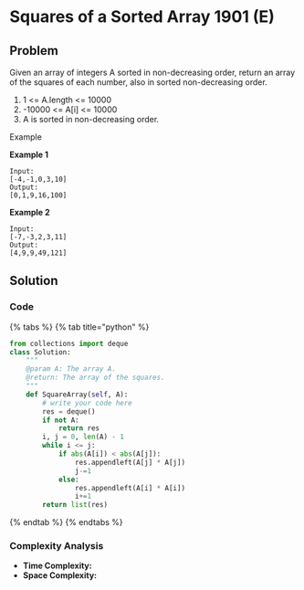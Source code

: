 # Squares of a Sorted Array 1901 \(E\)

## Problem

Given an array of integers A sorted in non-decreasing order, return an array of the squares of each number, also in sorted non-decreasing order.

1. 1 &lt;= A.length &lt;= 10000
2. -10000 &lt;= A\[i\] &lt;= 10000
3. A is sorted in non-decreasing order.

Example

**Example 1**

```text
Input: 
[-4,-1,0,3,10]
Output: 
[0,1,9,16,100]
```

**Example 2**

```text
Input: 
[-7,-3,2,3,11]
Output: 
[4,9,9,49,121]
```

## Solution 

### Code

{% tabs %}
{% tab title="python" %}
```python
from collections import deque
class Solution:
    """
    @param A: The array A.
    @return: The array of the squares.
    """
    def SquareArray(self, A):
        # write your code here
        res = deque()
        if not A:
            return res
        i, j = 0, len(A) - 1
        while i <= j:
            if abs(A[i]) < abs(A[j]):
                res.appendleft(A[j] * A[j])
                j-=1
            else:
                res.appendleft(A[i] * A[i])
                i+=1
        return list(res)
```
{% endtab %}
{% endtabs %}

### Complexity Analysis

* **Time Complexity:**
* **Space Complexity:**

